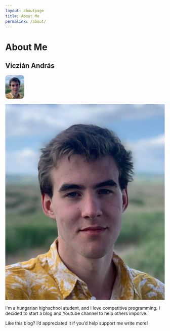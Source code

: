 ```yaml
---
layout: aboutpage
title: About Me
permalink: /about/
---
```


# About Me

## Viczián András

<img src="https://github.com/s1lverfish/blog/blob/main/picture_of_me.jpg" width="12%" height="12%" style="border-radius:10px"/>

![](picture_of_me.jpg)

I'm a hungarian highschool student, and I love competitive programming. I decided to start a blog and Youtube channel to help others imporve.

Like this blog? I’d appreciated it if you’d help support me write more!
